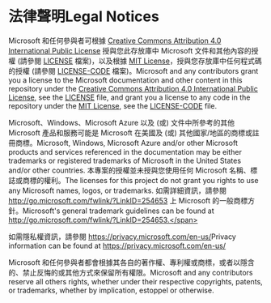 # <a name="legal-notices"></a><span data-ttu-id="2e009-101">法律聲明</span><span class="sxs-lookup"><span data-stu-id="2e009-101">Legal Notices</span></span>
<span data-ttu-id="2e009-102">Microsoft 和任何參與者可根據 [Creative Commons Attribution 4.0 International Public License](https://creativecommons.org/licenses/by/4.0/legalcode) 授與您此存放庫中 Microsoft 文件和其他內容的授權 (請參閱 [LICENSE](LICENSE) 檔案)，以及根據 [MIT License](https://opensource.org/licenses/MIT)，授與您存放庫中任何程式碼的授權 (請參閱 [LICENSE-CODE](LICENSE-CODE) 檔案)。</span><span class="sxs-lookup"><span data-stu-id="2e009-102">Microsoft and any contributors grant you a license to the Microsoft documentation and other content in this repository under the [Creative Commons Attribution 4.0 International Public License](https://creativecommons.org/licenses/by/4.0/legalcode), see the [LICENSE](LICENSE) file, and grant you a license to any code in the repository under the [MIT License](https://opensource.org/licenses/MIT), see the [LICENSE-CODE](LICENSE-CODE) file.</span></span>

<span data-ttu-id="2e009-103">Microsoft、Windows、Microsoft Azure 以及 (或) 文件中所參考的其他 Microsoft 產品和服務可能是 Microsoft 在美國及 (或) 其他國家/地區的商標或註冊商標。</span><span class="sxs-lookup"><span data-stu-id="2e009-103">Microsoft, Windows, Microsoft Azure and/or other Microsoft products and services referenced in the documentation may be either trademarks or registered trademarks of Microsoft in the United States and/or other countries.</span></span>
<span data-ttu-id="2e009-104">本專案的授權並未授與您使用任何 Microsoft 名稱、標誌或商標的權利。</span><span class="sxs-lookup"><span data-stu-id="2e009-104">The licenses for this project do not grant you rights to use any Microsoft names, logos, or trademarks.</span></span>
<span data-ttu-id="2e009-105">如需詳細資訊，請參閱 http://go.microsoft.com/fwlink/?LinkID=254653 上 Microsoft 的一般商標方針。</span><span class="sxs-lookup"><span data-stu-id="2e009-105">Microsoft's general trademark guidelines can be found at http://go.microsoft.com/fwlink/?LinkID=254653.</span></span>

<span data-ttu-id="2e009-106">如需隱私權資訊，請參閱 https://privacy.microsoft.com/en-us/</span><span class="sxs-lookup"><span data-stu-id="2e009-106">Privacy information can be found at https://privacy.microsoft.com/en-us/</span></span>

<span data-ttu-id="2e009-107">Microsoft 和任何參與者都會根據其各自的著作權、專利權或商標，或者以隱含的、禁止反悔的或其他方式來保留所有權限。</span><span class="sxs-lookup"><span data-stu-id="2e009-107">Microsoft and any contributors reserve all others rights, whether under their respective copyrights, patents, or trademarks, whether by implication, estoppel or otherwise.</span></span>